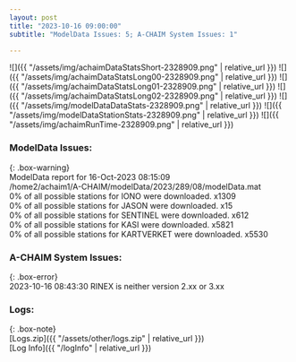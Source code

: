 ```yaml
---
layout: post
title: "2023-10-16 09:00:00"
subtitle: "ModelData Issues: 5; A-CHAIM System Issues: 1"

---
```


![]({{ "/assets/img/achaimDataStatsShort-2328909.png" | relative_url }})
![]({{ "/assets/img/achaimDataStatsLong00-2328909.png" | relative_url }})
![]({{ "/assets/img/achaimDataStatsLong01-2328909.png" | relative_url }})
![]({{ "/assets/img/achaimDataStatsLong02-2328909.png" | relative_url }})
![]({{ "/assets/img/modelDataDataStats-2328909.png" | relative_url }})
![]({{ "/assets/img/modelDataStationStats-2328909.png" | relative_url }})
![]({{ "/assets/img/achaimRunTime-2328909.png" | relative_url }})


### ModelData Issues:  
  
{: .box-warning}  
 ModelData report for 16-Oct-2023 08:15:09   
 /home2/achaim1/A-CHAIM/modelData/2023/289/08/modelData.mat   
 0% of all possible stations for IONO were downloaded. x1309   
 0% of all possible stations for JASON were downloaded. x15   
 0% of all possible stations for SENTINEL were downloaded. x612   
 0% of all possible stations for KASI were downloaded. x5821   
 0% of all possible stations for KARTVERKET were downloaded. x5530   
  
### A-CHAIM System Issues:  
  
{: .box-error}  
2023-10-16 08:43:30 RINEX is neither version 2.xx or 3.xx  

### Logs:  
  
{: .box-note}  
[Logs.zip]({{ "/assets/other/logs.zip" | relative_url }})  
[Log Info]({{ "/logInfo" | relative_url }})  
